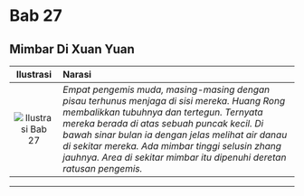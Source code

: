 # Bab 27
## Mimbar Di Xuan Yuan

| Ilustrasi | Narasi |
|   :---:   | :---   |
| ![Ilustrasi Bab 27](https://res.cloudinary.com/drzjshskk/image/upload/v1676693428/sdyxz/originals/loch-27_zgmdpi.jpg)  | _Empat pengemis muda, masing-masing dengan pisau terhunus menjaga di sisi mereka. Huang Rong membalikkan tubuhnya dan tertegun. Ternyata mereka berada di atas sebuah puncak kecil. Di bawah sinar bulan ia dengan jelas melihat air danau di sekitar mereka. Ada mimbar tinggi selusin zhang jauhnya. Area di sekitar mimbar itu dipenuhi deretan ratusan pengemis._  |

***


